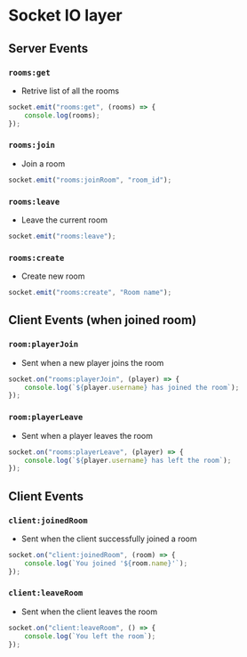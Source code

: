 # Socket IO layer

## Server Events

### `rooms:get` 
* Retrive list of all the rooms
```javascript
socket.emit("rooms:get", (rooms) => {
    console.log(rooms);
});
```

### `rooms:join` 
* Join a room
```javascript
socket.emit("rooms:joinRoom", "room_id");
```

### `rooms:leave` 
* Leave the current room
```javascript
socket.emit("rooms:leave");
```

### `rooms:create` 
* Create new room
```javascript
socket.emit("rooms:create", "Room name");
```

## Client Events (when joined room)

### `room:playerJoin` 
* Sent when a new player joins the room
```javascript
socket.on("rooms:playerJoin", (player) => {
    console.log(`${player.username} has joined the room`);
});
```

### `room:playerLeave` 
* Sent when a player leaves the room
```javascript
socket.on("rooms:playerLeave", (player) => {
    console.log(`${player.username} has left the room`);
});
```

## Client Events
### `client:joinedRoom` 
* Sent when the client successfully joined a room
```javascript
socket.on("client:joinedRoom", (room) => {
    console.log(`You joined '${room.name}'`);
});
```

### `client:leaveRoom` 
* Sent when the client leaves the room
```javascript
socket.on("client:leaveRoom", () => {
    console.log(`You left the room`);
});
```